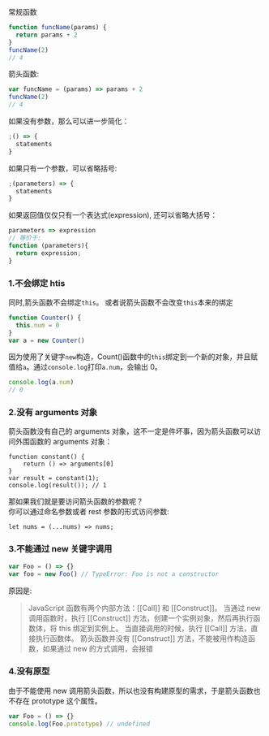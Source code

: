 常规函数

```javascript
function funcName(params) {
  return params + 2
}
funcName(2)
// 4
```

箭头函数:

```javascript
var funcName = (params) => params + 2
funcName(2)
// 4
```

如果没有参数，那么可以进一步简化：

```javascript
;() => {
  statements
}
```

如果只有一个参数，可以省略括号:

```javascript
;(parameters) => {
  statements
}
```

如果返回值仅仅只有一个表达式(expression), 还可以省略大括号：

```javascript
parameters => expression
// 等价于:
function (parameters){
  return expression;
}
```

<a name="RrdrU"></a>

### 1.不会绑定 htis

同时,箭头函数不会绑定`this`。 或者说箭头函数不会改变`this`本来的绑定

```javascript
function Counter() {
  this.num = 0
}
var a = new Counter()
```

因为使用了关键字`new`构造，Count()函数中的`this`绑定到一个新的对象，并且赋值给`a`。通过`console.log`打印`a.num`，会输出 0。

```javascript
console.log(a.num)
// 0
```

<a name="mXhQA"></a>

### 2.没有 arguments 对象

箭头函数没有自己的 arguments 对象，这不一定是件坏事，因为箭头函数可以访问外围函数的 arguments 对象：

```
function constant() {
    return () => arguments[0]
}
var result = constant(1);
console.log(result()); // 1
```

那如果我们就是要访问箭头函数的参数呢？<br />你可以通过命名参数或者 rest 参数的形式访问参数:

```
let nums = (...nums) => nums;
```

<a name="Tfmp7"></a>

### 3.不能通过 new 关键字调用

```javascript
var Foo = () => {}
var foo = new Foo() // TypeError: Foo is not a constructor
```

原因是:

> JavaScript 函数有两个内部方法：[[Call]] 和 [[Construct]]。
> 当通过 new 调用函数时，执行 [[Construct]] 方法，创建一个实例对象，然后再执行函数体，将 this 绑定到实例上。
> 当直接调用的时候，执行 [[Call]] 方法，直接执行函数体。
> 箭头函数并没有 [[Construct]] 方法，不能被用作构造函数，如果通过 new 的方式调用，会报错

<a name="fu9cI"></a>

### 4.没有原型

由于不能使用 new 调用箭头函数，所以也没有构建原型的需求，于是箭头函数也不存在 prototype 这个属性。

```javascript
var Foo = () => {}
console.log(Foo.prototype) // undefined
```
